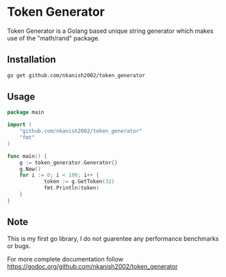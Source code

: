 # Token Generator

Token Generator is a Golang based unique string generator which makes 
use of the "math/rand" package.

## Installation

```sh
go get github.com/nkanish2002/token_generator
```

## Usage

```go
package main

import (
	"github.com/nkanish2002/token_generator"
	"fmt"
)

func main() {
	g := token_generator.Generator{}
	g.New()
	for i := 0; i < 100; i++ {
			token := g.GetToken(32)
			fmt.Println(token)
	}
}
```

## Note

This is my first go library, I do not guarentee any performance benchmarks or bugs.

For more complete documentation follow https://godoc.org/github.com/nkanish2002/token_generator

